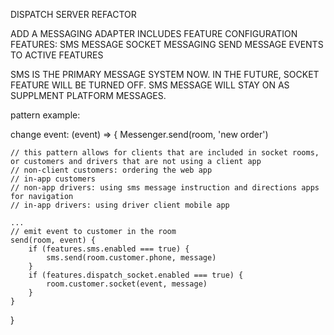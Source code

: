 DISPATCH SERVER REFACTOR

ADD A MESSAGING ADAPTER
    INCLUDES FEATURE CONFIGURATION
    FEATURES:
        SMS MESSAGE
        SOCKET MESSAGING
    SEND MESSAGE EVENTS TO ACTIVE FEATURES

SMS IS THE PRIMARY MESSAGE SYSTEM NOW.
IN THE FUTURE, SOCKET FEATURE WILL BE TURNED OFF. SMS MESSAGE WILL STAY ON AS SUPPLMENT PLATFORM MESSAGES.

pattern example:

change event: (event) => {
    Messenger.send(room, 'new order')

    // this pattern allows for clients that are included in socket rooms, or customers and drivers that are not using a client app
    // non-client customers: ordering the web app
    // in-app customers
    // non-app drivers: using sms message instruction and directions apps for navigation
    // in-app drivers: using driver client mobile app

    ...
    // emit event to customer in the room
    send(room, event) {
        if (features.sms.enabled === true) {
            sms.send(room.customer.phone, message)
        }
        if (features.dispatch_socket.enabled === true) {
            room.customer.socket(event, message)
        }
    }
}